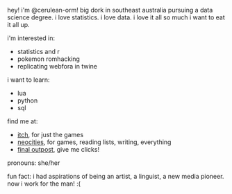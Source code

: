 hey! i'm @cerulean-orm! big dork in southeast australia pursuing a data science degree. i love statistics. i love data. i love it all so much i want to eat it all up.

i'm interested in:
- statistics and r
- pokemon romhacking
- replicating webfora in twine

i want to learn:
- lua
- python
- sql

find me at:
- [itch](https://ormulum.itch.io/), for just the games
- [neocities](https://ormulum.neocities.org/), for games, reading lists, writing, everything
- [final outpost](https://finaloutpost.net/visit/olmin), give me clicks!

pronouns: she/her

fun fact: i had aspirations of being an artist, a linguist, a new media pioneer. now i work for the man! :(
<!---
cerulean-orm/cerulean-orm is a ✨ special ✨ repository because its `README.md` (this file) appears on your GitHub profile.
You can click the Preview link to take a look at your changes.
--->

